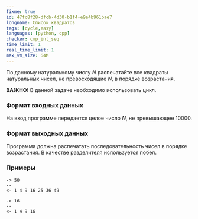 ```yaml
---
fixme: true
id: 47fc8f28-dfcb-4d30-b1f4-e9e4b961bae7
longname: Список квадратов
tags: [cycle,easy]
languages: [python, cpp]
checker: cmp_int_seq
time_limit: 1
real_time_limit: 1
max_vm_size: 64M
---
```



По данному натуральному числу *N* распечатайте все квадраты натуральных чисел, не превосходящие *N*, в порядке возрастания.

**ВАЖНО!** В данной задаче необходимо использовать цикл. 

### Формат входных данных

На вход программе передается целое число *N*, не превышающее 10000.

### Формат выходных данных

Программа должна распечатать последовательность чисел в порядке возрастания. В качестве разделителя используется побел.

### Примеры

```
-> 50
--
<- 1 4 9 16 25 36 49
```

```
-> 16
--
<- 1 4 9 16
```
